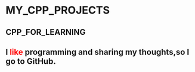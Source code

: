 # MY_CPP_PROJECTS
CPP_FOR_LEARNING
---
I <font color=red>like</font> programming and sharing my thoughts,so I go to GitHub. 
---

